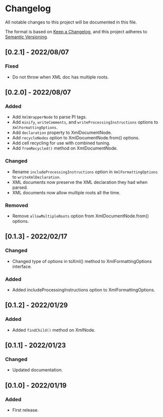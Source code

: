 # Changelog

All notable changes to this project will be documented in this file.

The format is based on [Keep a Changelog](https://keepachangelog.com/en/1.0.0/),
and this project adheres to [Semantic Versioning](https://semver.org/spec/v2.0.0.html).

## [0.2.1] - 2022/08/07
### Fixed
- Do not throw when XML doc has multiple roots.

## [0.2.0] - 2022/08/07
### Added
- Add `XmlWrapperNode` to parse PI tags.
- Add `minify`, `writeComments`, and `writeProcessingInstructions` options to `XmlFormattingOptions`.
- Add `declaration` property to XmlDocumentNode.
- Add `recycleNodes` option to XmlDocumentNode.from() options.
- Add cell recycling for use with combined tuning.
- Add `fromRecycled()` method on XmlDocumentNode.
### Changed
- Rename `includeProcessingInstructions` option in `XmlFormattingOptions` to `writeXmlDeclaration`.
- XML documents now preserve the XML declaration they had when parsed.
- XML documents now allow multiple roots all the time.
### Removed
- Remove `allowMultipleRoots` option from XmlDocumentNode.from() options.

## [0.1.3] - 2022/02/17
### Changed
- Changed type of options in toXml() method to XmlFormattingOptions interface.
### Added
- Added includeProcessingInstructions option to XmlFormattingOptions.

## [0.1.2] - 2022/01/29
### Added
- Added `findChild()` method on XmlNode.

## [0.1.1] - 2022/01/23
### Changed
- Updated documentation.

## [0.1.0] - 2022/01/19
### Added
- First release.
